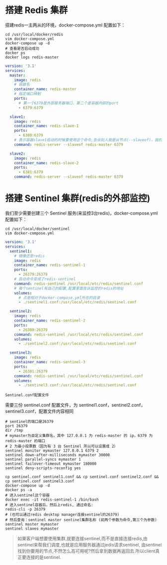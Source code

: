 # 搭建 Redis 集群

搭建redis一主两从的环境，docker-compose.yml 配置如下：

```shell script
cd /usr/local/docker/redis
vim docker-compose.yml
docker-compose up -d
# 查看是否启动成功
docker ps 
docker logs redis-master
```

```yaml
version: '3.1'
services:
  master:
    image: redis
    # 容器名
    container_name: redis-master
    # 指定端口映射
    ports:
      # 第一个6379是外部服务器端口，第二个是容器内部的port
      - 6379:6379

  slave1:
    image: redis
    container_name: redis-slave-1
    ports:
      - 6380:6379
    # 表示容器slave1启动的时候要使用这个命令,告诉别人我是从节点(--slaveof)，我的主节点是谁(redis-master：容器的名字)
    command: redis-server --slaveof redis-master 6379

  slave2:
    image: redis
    container_name: redis-slave-2
    ports:
      - 6381:6379
    command: redis-server --slaveof redis-master 6379
```

# 搭建 Sentinel 集群(redis的外部监控)

我们至少需要创建三个 Sentinel 服务(来监控3台redis)，docker-compose.yml 配置如下：

```shell script
cd /usr/local/docker/sentinel
vim docker-compose.yml
```

```yaml
version: '3.1'
services:
  sentinel1:
    # 镜像还是redis
    image: redis
    container_name: redis-sentinel-1
    ports:
      - 26379:26379
    # 启动命令变成了redis-sentinel
    command: redis-sentinel /usr/local/etc/redis/sentinel.conf
    # 每个sentinel有自己的配置,配置里面告诉监控的redis的地址
    volumes:
      # 点是相对于docker-compose.yml所在的目录
      - ./sentinel1.conf:/usr/local/etc/redis/sentinel.conf

  sentinel2:
    image: redis
    container_name: redis-sentinel-2
    ports:
      - 26380:26379
    command: redis-sentinel /usr/local/etc/redis/sentinel.conf
    volumes:
      - ./sentinel2.conf:/usr/local/etc/redis/sentinel.conf

  sentinel3:
    image: redis
    container_name: redis-sentinel-3
    ports:
      - 26381:26379
    command: redis-sentinel /usr/local/etc/redis/sentinel.conf
    volumes:
      - ./sentinel3.conf:/usr/local/etc/redis/sentinel.conf
```

    Sentinel.conf配置文件

需要三份 sentinel.conf 配置文件，为 sentinel1.conf，sentinel2.conf，sentinel3.conf，配置文件内容相同

```
# sentinel的端口是26379
port 26379
dir /tmp
# mymaster为自定义集群名，其中 127.0.0.1 为 redis-master 的 ip，6379 为 redis-master 的端口
# 2 为最小投票数（因为有 3 台 Sentinel 所以可以设置成 2）
sentinel monitor mymaster 127.0.0.1 6379 2
sentinel down-after-milliseconds mymaster 30000
sentinel parallel-syncs mymaster 1
sentinel failover-timeout mymaster 180000
sentinel deny-scripts-reconfig yes
```

```shell script
cp sentinel.conf sentinel1.conf && cp sentinel.conf sentinel2.conf && cp sentinel.conf sentinel3.conf
docker-compose up -d
docker ps -a
# 进入sentinel这个容器
docker exec -it redis-sentinel-1 /bin/bash
# 进入sentinel容器后，然后上redis, 通过命名: 
redis-cli -p 26379
# (也可以通过redis desktop manager连接sentinel的26379)
# 然后查询：sentinel master sentinel集群名称 (前两个参数为命令,第三个为参数)
sentinel master mymaster
sentinel slaves mymaster
```

>如果客户端想要使用集群,就要连接sentinel,而不是直接连接redis,由sentinel来帮我们调度,也就是应用服务器通过jedis请求sentinel,
由sentinel找到你要用的节点,不然怎么高可用呢?然后拿到数据再返回去.所以client真正要连接的是sentinel.
